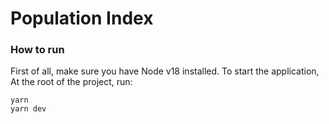 # Population Index

### How to run

First of all, make sure you have Node v18 installed. To start the application, At the root of the project, run:
```
yarn
yarn dev
```
